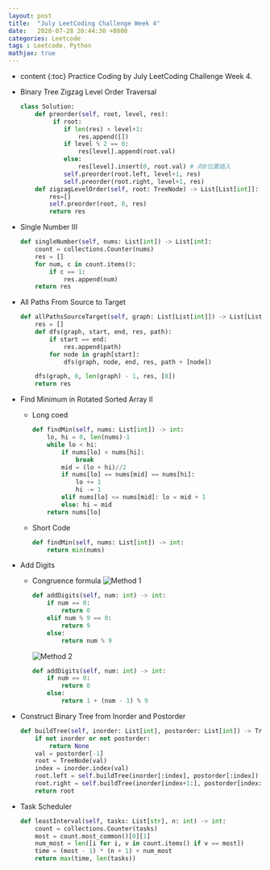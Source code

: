 ```yaml
---
layout: post
title:  "July LeetCoding Challenge Week 4"
date:   2020-07-28 20:44:30 +0800
categories: Leetcode
tags : Leetcode, Python 
mathjax: true
---
```

* content 
{:toc}
Practice Coding by July LeetCoding Challenge Week 4.





* Binary Tree Zigzag Level Order Traversal
    ```python
    class Solution:
        def preorder(self, root, level, res):
             if root:
                if len(res) < level+1: 
                    res.append([])
                if level % 2 == 0: 
                    res[level].append(root.val)
                else: 
                    res[level].insert(0, root.val) # 向0位置插入
                self.preorder(root.left, level+1, res)
                self.preorder(root.right, level+1, res)
        def zigzagLevelOrder(self, root: TreeNode) -> List[List[int]]:
            res=[]
            self.preorder(root, 0, res)
            return res
    ```
    
* Single Number III
    ```python
    def singleNumber(self, nums: List[int]) -> List[int]:
        count = collections.Counter(nums)
        res = []
        for num, c in count.items():
            if c == 1:
                res.append(num)
        return res
    ```
    
* All Paths From Source to Target
    ```python
    def allPathsSourceTarget(self, graph: List[List[int]]) -> List[List[int]]:
        res = []
        def dfs(graph, start, end, res, path):
            if start == end:
                res.append(path)
            for node in graph[start]:
                dfs(graph, node, end, res, path + [node])

        dfs(graph, 0, len(graph) - 1, res, [0])
        return res
    ```
    
* Find Minimum in Rotated Sorted Array II
    * Long coed
        ```python
        def findMin(self, nums: List[int]) -> int:
            lo, hi = 0, len(nums)-1
            while lo < hi: 
                if nums[lo] < nums[hi]: 
                    break 
                mid = (lo + hi)//2
                if nums[lo] == nums[mid] == nums[hi]:
                    lo += 1
                    hi -= 1
                elif nums[lo] <= nums[mid]: lo = mid + 1
                else: hi = mid
            return nums[lo]
        ```
    * Short Code
        ```python
        def findMin(self, nums: List[int]) -> int:
            return min(nums)
        ```

* Add Digits
    * Congruence formula
        ![Method 1](https://wikimedia.org/api/rest_v1/media/math/render/svg/0ef3b4ff4ac20af5790c91886a80773506e09ade)
        ```python
        def addDigits(self, num: int) -> int:
            if num == 0:
                return 0
            elif num % 9 == 0:
                return 9
            else:
                return num % 9
        ```
        ![Method 2](https://wikimedia.org/api/rest_v1/media/math/render/svg/835ce0cbf5d1f5eb0b1859f73812b77e13ddf086)
        ```python
        def addDigits(self, num: int) -> int:
            if num == 0:
                return 0
            else:
                return 1 + (num - 1) % 9
        ```
        
* Construct Binary Tree from Inorder and Postorder
    ```python
    def buildTree(self, inorder: List[int], postorder: List[int]) -> TreeNode:
        if not inorder or not postorder: 
            return None
        val = postorder[-1]
        root = TreeNode(val)
        index = inorder.index(val)
        root.left = self.buildTree(inorder[:index], postorder[:index])
        root.right = self.buildTree(inorder[index+1:], postorder[index:-1])
        return root
    ```


* Task Scheduler
    ```python
    def leastInterval(self, tasks: List[str], n: int) -> int:
        count = collections.Counter(tasks)
        most = count.most_common()[0][1]
        num_most = len([i for i, v in count.items() if v == most])
        time = (most - 1) * (n + 1) + num_most
        return max(time, len(tasks))
    ```